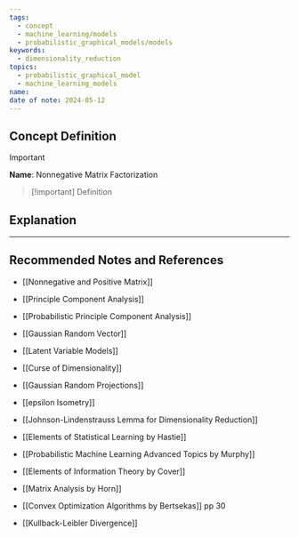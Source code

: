 ```yaml
---
tags:
  - concept
  - machine_learning/models
  - probabilistic_graphical_models/models
keywords:
  - dimensionality_reduction
topics:
  - probabilistic_graphical_model
  - machine_learning_models
name: 
date of note: 2024-05-12
---
```


## Concept Definition

>[!important]
>**Name**: Nonnegative Matrix Factorization

>[!important] Definition




## Explanation





-----------
##  Recommended Notes and References


- [[Nonnegative and Positive Matrix]]
- [[Principle Component Analysis]]
- [[Probabilistic Principle Component Analysis]]
- [[Gaussian Random Vector]]

- [[Latent Variable Models]]


- [[Curse of Dimensionality]]
- [[Gaussian Random Projections]]
- [[epsilon Isometry]]
- [[Johnson-Lindenstrauss Lemma for Dimensionality Reduction]]



- [[Elements of Statistical Learning by Hastie]]
- [[Probabilistic Machine Learning Advanced Topics by Murphy]]
- [[Elements of Information Theory by Cover]]
- [[Matrix Analysis by Horn]]
- [[Convex Optimization Algorithms by Bertsekas]] pp 30 

- [[Kullback-Leibler Divergence]]